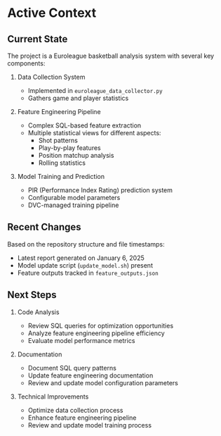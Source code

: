 # Active Context

## Current State
The project is a Euroleague basketball analysis system with several key components:

1. Data Collection System
   - Implemented in `euroleague_data_collector.py`
   - Gathers game and player statistics

2. Feature Engineering Pipeline
   - Complex SQL-based feature extraction
   - Multiple statistical views for different aspects:
     - Shot patterns
     - Play-by-play features
     - Position matchup analysis
     - Rolling statistics

3. Model Training and Prediction
   - PIR (Performance Index Rating) prediction system
   - Configurable model parameters
   - DVC-managed training pipeline

## Recent Changes
Based on the repository structure and file timestamps:
- Latest report generated on January 6, 2025
- Model update script (`update_model.sh`) present
- Feature outputs tracked in `feature_outputs.json`

## Next Steps
1. Code Analysis
   - Review SQL queries for optimization opportunities
   - Analyze feature engineering pipeline efficiency
   - Evaluate model performance metrics

2. Documentation
   - Document SQL query patterns
   - Update feature engineering documentation
   - Review and update model configuration parameters

3. Technical Improvements
   - Optimize data collection process
   - Enhance feature engineering pipeline
   - Review and update model training process